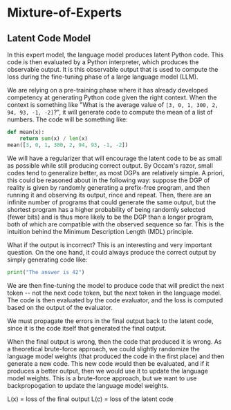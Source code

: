 


# Mixture-of-Experts

## Latent Code Model

In this expert model, the language model produces latent Python code.
This code is then evaluated by a Python interpreter, which produces the observable output. It is this observable output that is used to compute the loss during the fine-tuning phase of a large language
model (LLM).

We are relying on a pre-training phase where it has already developed competency at generating Python code given the right context. When the context is something like "What is the average value of `[3, 0, 1, 300, 2, 94, 93, -1, -2]`?", it will generate code to compute the mean of a list of numbers. The code will be something like:

```python
def mean(x):
    return sum(x) / len(x)
mean([3, 0, 1, 300, 2, 94, 93, -1, -2])
```

We will have a regularizer that will encourage the latent code to be as small as possible while still producing correct output. By Occam's razor, small codes tend to generalize better, as most DGPs are relatively simple. A priori, this could be reasoned about in the following way: suppose the
DGP of reality is given by randomly generating a prefix-free program, and then running it and observing its output, rince and repeat. Then, there are an infinite number of programs that could generate the same output, but the shortest program has a higher probability of being randomly selected (fewer bits) and is thus more likely to be the DGP than a longer program, both of which are compatible with the observed sequence so far. This is the intuition behind the Minimum Description Length (MDL) principle.


What if the output is incorrect? This is an interesting and very important question. On the one hand, it could always produce the correct output by
simply generating code like:

```python
print("The answer is 42")
```



We are then fine-tuning the model to produce code that will predict the next token -- not the next code token, but the next token in the language model. The code is then evaluated by the code evaluator, and the loss is computed based on the output of the evaluator.

We must propagate the errors in the final output back to the latent code, since it is the code itself that generated the final output.

When the final output is wrong, then the code that produced it is wrong. As a theoretical brute-force approach, we could slightly randomize the language model weights (that produced the code in the first place) and then generate a new code. This new code would then be evaluated, and if it produces a better output, then we would use it to update the language model weights. This is a brute-force approach, but we want to use backpropogation to update the language model weights.

L(x) = loss of the final output
L(c) = loss of the latent code
